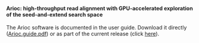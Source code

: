 #### Arioc:  high-throughput read alignment with GPU-accelerated exploration of the seed-and-extend search space

The Arioc software is documented in the user guide.  Download it directly ([Arioc.guide.pdf](https://github.com/RWilton/Arioc/blob/master/v1.20/Arioc.guide.pdf "Arioc user guide")) or as part of the current release (click [here](https://github.com/RWilton/Arioc/releases "Arioc releases")).
